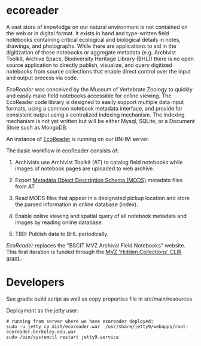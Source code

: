 # ecoreader

A vast store of knowledge on our natural environment is not contained on the web or in digital format. It exists in hand and type-written field notebooks containing critical ecological and biological details in notes, drawings, and photographs.  While there are applications to aid in the digitization of these notebooks or aggregate metadata (e.g. Archivist Toolkit, Archive Space, Biodiversity Heritage Library (BHL)) there is no open source application to directly publish, visualize, and query digitized notebooks from source collections that enable direct control over the input and output process via code.

_EcoReader_ was conceived by the Museum of Vertebrate Zoology to quickly and easily make field notebooks accessible for online viewing.  The EcoReader code library is designed to easily support multiple data input formats, using a common notebook metadata interface, and provide for consistent output using a centralized indexing mechanism.  The indexing mechanism is not yet written but will be either Mysql, SQLite, or a Document Store such as MongoDB.    

An instance of [EcoReader](http://ecoreader.berkeley.edu/) is running on our BNHM server.

The basic workflow in ecoReader consists of:

1. Archivists use Archivist Toolkit (AT) to catalog field notebooks while images of notebook pages are uploaded to web archive.

2. Export <a href='http://www.loc.gov/standards/mods/'>Metadata Object Description Schema (MODS)</a> metadata files from AT

3. Read MODS files that appear in a designated pickup location and store the parsed information in online database (index).

4. Enable online viewing and spatial query of all notebook metadata and images by reading online database.

5. TBD: Publish data to BHL periodically.
     
_EcoReader_ replaces the "BSCIT MVZ Archival Field Notebooks" website. This first iteration is funded through the [MVZ 'Hidden Collections' CLIR grant ](http://www.clir.org/hiddencollections/awards/for-2011).

# Developers

See gradle build script as well as copy properties file in src/main/resources

Deployment as the jetty user:
```
# running from server where we have ecoreader deployed:
sudo -u jetty cp dist/ecoreader.war  /usr/share/jetty9/webapps/root-ecoreader.berkeley.edu.war
sudo /bin/systemctl restart jetty9.service
```
